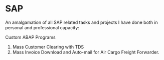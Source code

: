 # SAP
An amalgamation of all SAP related tasks and projects I have done both in personal and professional capacity:

Custom ABAP Programs

1. Mass Customer Clearing with TDS
2. Mass Invoice Download and Auto-mail for Air Cargo Freight Forwarder.
